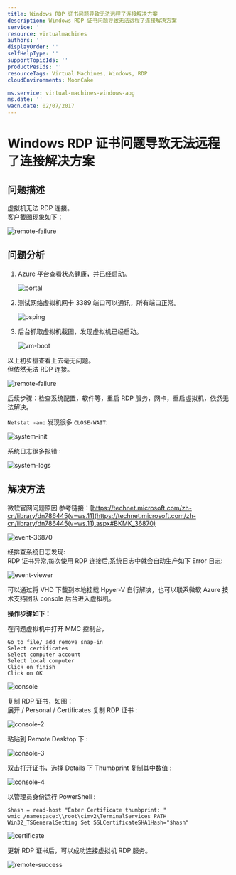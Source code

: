 ```yaml
---
title: Windows RDP 证书问题导致无法远程了连接解决方案
description: Windows RDP 证书问题导致无法远程了连接解决方案
service: ''
resource: virtualmachines
authors: ''
displayOrder: ''
selfHelpType: ''
supportTopicIds: ''
productPesIds: ''
resourceTags: Virtual Machines, Windows, RDP
cloudEnvironments: MoonCake

ms.service: virtual-machines-windows-aog
ms.date: ''
wacn.date: 02/07/2017
---
```


# Windows RDP 证书问题导致无法远程了连接解决方案

## **问题描述**

虚拟机无法 RDP 连接。<br>
客户截图现象如下：

![remote-failure](./media/aog-virtual-machines-qa-windows-cannot-rdp-cer-cause/remote-failure.png)

## **问题分析**

1. Azure 平台查看状态健康，并已经启动。

    ![portal](./media/aog-virtual-machines-qa-windows-cannot-rdp-cer-cause/portal.png)

2. 测试网络虚拟机网卡 3389 端口可以通讯，所有端口正常。

    ![psping](./media/aog-virtual-machines-qa-windows-cannot-rdp-cer-cause/psping.png)

3. 后台抓取虚拟机截图，发现虚拟机已经启动。

    ![vm-boot](./media/aog-virtual-machines-qa-windows-cannot-rdp-cer-cause/vm-boot.png)

以上初步排查看上去毫无问题。<br>
但依然无法 RDP 连接。

![remote-failure](./media/aog-virtual-machines-qa-windows-cannot-rdp-cer-cause/remote-failure.png)

后续步骤：检查系统配置，软件等，重启 RDP 服务，网卡，重启虚拟机，依然无法解决。

`Netstat -ano` 发现很多 `CLOSE-WAIT`:

![system-init](./media/aog-virtual-machines-qa-windows-cannot-rdp-cer-cause/system-init.png)

系统日志很多报错 :

![system-logs](./media/aog-virtual-machines-qa-windows-cannot-rdp-cer-cause/system-logs.png)

## **解决方法**

微软官网问题原因 参考链接：[https://technet.microsoft.com/zh-cn/library/dn786445(v=ws.11](https://technet.microsoft.com/zh-cn/library/dn786445(v=ws.11).aspx#BKMK_36870)

![event-36870](./media/aog-virtual-machines-qa-windows-cannot-rdp-cer-cause/event-36870.png)

经排查系统日志发现:<br>
RDP 证书异常,每次使用 RDP 连接后,系统日志中就会自动生产如下 Error 日志:

![event-viewer](./media/aog-virtual-machines-qa-windows-cannot-rdp-cer-cause/event-viewer.png)

可以通过将 VHD 下载到本地挂载 Hpyer-V 自行解决，也可以联系微软 Azure 技术支持团队 console 后台进入虚拟机。

**操作步骤如下：** 

在问题虚拟机中打开 MMC 控制台，

```
Go to file/ add remove snap-in
Select certificates 
Select computer account
Select local computer
Click on finish
Click on OK
```

![console](./media/aog-virtual-machines-qa-windows-cannot-rdp-cer-cause/console.png)

复制 RDP 证书，如图：<br>
展开 / Personal / Certificates 复制 RDP 证书 :

![console-2](./media/aog-virtual-machines-qa-windows-cannot-rdp-cer-cause/console-2.png)

粘贴到 Remote Desktop 下 :

![console-3](./media/aog-virtual-machines-qa-windows-cannot-rdp-cer-cause/console-3.png)

双击打开证书，选择 Details 下 Thumbprint 复制其中数值 :

![console-4](./media/aog-virtual-machines-qa-windows-cannot-rdp-cer-cause/console-4.png)

以管理员身份运行 PowerShell :

```
$hash = read-host "Enter Certificate thumbprint: "
wmic /namespace:\\root\cimv2\TerminalServices PATH Win32_TSGeneralSetting Set SSLCertificateSHA1Hash="$hash"
```

![certificate](./media/aog-virtual-machines-qa-windows-cannot-rdp-cer-cause/certificate.png)

更新 RDP 证书后，可以成功连接虚拟机 RDP 服务。

![remote-success](./media/aog-virtual-machines-qa-windows-cannot-rdp-cer-cause/remote-success.png)